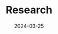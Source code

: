 ---
title: Research
date: 2024-03-25
type: landing

sections:
  - block: hero
    content:
      title: |
        Research
      image:
        filename: /assets/media/SalineSeine.JPG
        width: 570px
      text:

  - block: collection
    id: research
    count: 0
    content:
      title: Research
      text: The research we do lies at the interface of basic and applied ecology.  Broadly, we work to understand how human interactions with freshwater ecosystems, including fishing, lake and fisheries management practices, and climate change, alter evolutionary and ecological processes in inland lakes, rivers, and the Great Lakes.  By understanding these responses, we can develop new approaches and practices for fisheries management in a rapidly changing landscape.
      filters:
        folders: 
          - research
    design:
      view: showcase
      
---